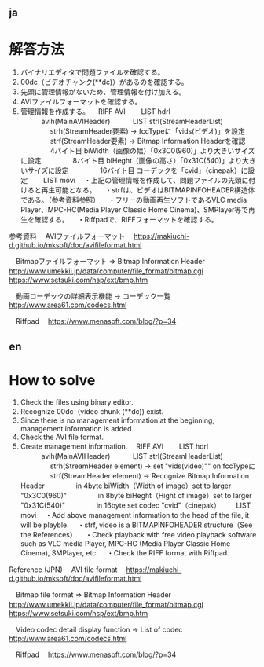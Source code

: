 ## ja
# 解答方法
1. バイナリエディタで問題ファイルを確認する。
2. 00dc（ビデオチャンク(**dc)）があるのを確認する。
3. 先頭に管理情報がないため、管理情報を付け加える。
4. AVIファイルフォーマットを確認する。
5. 管理情報を作成する。
　RIFF AVI
　　LIST hdrl
　　　avih(MainAVIHeader)
　　　LIST strl(StreamHeaderList)
　　　　 strh(StreamHeader要素) -> fccTypeに「vids(ビデオ)」を設定
　　　　 strf(StreamHeader要素) -> Bitmap Information Headerを確認
　　　　 4バイト目 biWidth（画像の幅）「0x3C0(960)」より大きいサイズに設定
　　　　 8バイト目 biHeght（画像の高さ）「0x31C(540)」より大きいサイズに設定
　　　　 16バイト目 コーデックを「cvid」（cinepak）に設定
　　LIST movi
　・上記の管理情報を作成して、問題ファイルの先頭に付けると再生可能となる。
　・strfは、ビデオはBITMAPINFOHEADER構造体である。（参考資料参照）
　・フリーの動画再生ソフトであるVLC media Player、MPC-HC(Media Player Classic Home Cinema)、SMPlayer等で再生を確認する。
　・Riffpadで、RIFFフォーマットを確認する。

参考資料
　AVIファイルフォーマット
　https://makiuchi-d.github.io/mksoft/doc/avifileformat.html

　Bitmapファイルフォーマット => Bitmap Information Header
　http://www.umekkii.jp/data/computer/file_format/bitmap.cgi
　https://www.setsuki.com/hsp/ext/bmp.htm

　動画コーデックの詳細表示機能 -> コーデック一覧
　http://www.area61.com/codecs.html

　Riffpad
　https://www.menasoft.com/blog/?p=34


## en
# How to solve

1. Check the files using binary editor.
2. Recognize 00dc（video chunk (**dc)) exist.
3. Since there is no management information at the beginning, management information is added.
4. Check the AVI file format.
5. Create management information.
　RIFF AVI
　　LIST hdrl
　　　avih(MainAVIHeader)
　　　LIST strl(StreamHeaderList)
　　　　 strh(StreamHeader element) -> set "vids(video)"" on fccTypeに
　　　　 strf(StreamHeader element) -> Recognize Bitmap Information Header
　　　　 in 4byte biWidth（Width of image）set to larger "0x3C0(960)"
　　　　 in 8byte biHeght（Hight of image）set to larger "0x31C(540)"
　　　　 in 16byte set codec "cvid"（cinepak）
　　LIST movi
　・Add above management information to the head of the file, it will be playble.
　・strf, video is a BITMAPINFOHEADER structure（See the References）
　・Check playback with free video playback software such as VLC media Player, MPC-HC (Media Player Classic Home Cinema), SMPlayer, etc.
　・Check the RIFF format with Riffpad.


Reference (JPN)
　AVI file format
　https://makiuchi-d.github.io/mksoft/doc/avifileformat.html

　Bitmap file format => Bitmap Information Header
　http://www.umekkii.jp/data/computer/file_format/bitmap.cgi
　https://www.setsuki.com/hsp/ext/bmp.htm

　Video codec detail display function -> List of codec
　http://www.area61.com/codecs.html

　Riffpad
　https://www.menasoft.com/blog/?p=34
